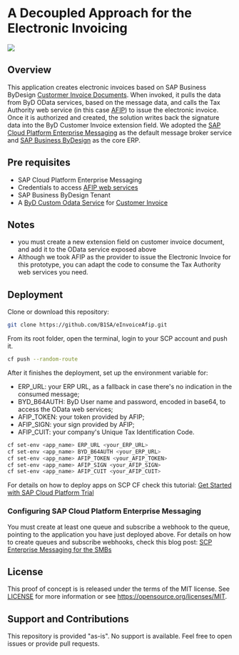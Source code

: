 # A Decoupled Approach for the Electronic Invoicing
[![](https://i.imgur.com/fn8PnPn.jpg)]()

## Overview
This application creates electronic invoices based on SAP Business ByDesign [Custormer Invoice Documents](https://help.sap.com/viewer/2754875d2d2a403f95e58a41a9c7d6de/LATEST/en-US/2ce68f24722d1014b38dcc6246f15f03.html). When invoked, it pulls the data from ByD OData services, based on the message data, and calls the Tax Authority web service (in this case [AFIP](https://www.afip.gob.ar/ws/)) to issue the electronic invoice. Once it is authorized and created, the solution writes back the signature data into the ByD Customer Invoice extension field. We adopted the [SAP Cloud Platform Enterprise Messaging](https://blogs.sap.com/2020/10/21/scp-enterprise-messaging-for-the-smbs) as the default message broker service and [SAP Business ByDesign](https://www.sap.com/products/business-bydesign.html) as the core ERP.

## Pre requisites
* SAP Cloud Platform Enterprise Messaging
* Credentials to access [AFIP web services](https://www.afip.gob.ar/ws/)
* SAP Business ByDesign Tenant
* A [ByD Custom Odata Service](https://github.com/SAP-samples/sapbydesign-api-samples/) for [Customer Invoice](https://github.com/SAP-samples/sapbydesign-api-samples/blob/master/Custom%20OData%20Services/khcustomerinvoice.xml)

## Notes
* you must create a new extension field on customer invoice document, and add it to the OData service exposed above
* Although we took AFIP as the provider to issue the Electronic Invoice for this prototype, you can adapt the code to consume the Tax Authority web services you need.

## Deployment
Clone or download this repository:
```bash
git clone https://github.com/B1SA/eInvoiceAfip.git
```
From its root folder, open the terminal, login to your SCP account and push it.
```bash
cf push --random-route
```
After it finishes the deployment, set up the environment variable for:
* ERP_URL: your ERP URL, as a fallback in case there's no indication in the consumed message;
* BYD_B64AUTH: ByD User name and password, encoded in base64, to access the OData web services;
* AFIP_TOKEN: your token provided by AFIP;
* AFIP_SIGN: your sign provided by AFIP;
* AFIP_CUIT: your company's Unique Tax Identification Code.

```bash
cf set-env <app_name> ERP_URL <your_ERP_URL>
cf set-env <app_name> BYD_B64AUTH <your_ERP_URL>
cf set-env <app_name> AFIP_TOKEN <your_AFIP_TOKEN>
cf set-env <app_name> AFIP_SIGN <your_AFIP_SIGN>
cf set-env <app_name> AFIP_CUIT <your_AFIP_CUIT>
```
For details on how to deploy apps on SCP CF check this tutorial: [Get Started with SAP Cloud Platform Trial](https://developers.sap.com/tutorials/cp-trial-quick-onboarding.html)

### Configuring SAP Cloud Platform Enterprise Messaging
You must create at least one queue and subscribe a webhook to the queue, pointing to the application you have just deployed above. For details on how to create queues and subscribe webhooks, check this blog post: [SCP Enterprise Messaging for the SMBs](https://blogs.sap.com/2020/10/21/scp-enterprise-messaging-for-the-smbs)

## License
This proof of concept is is released under the terms of the MIT license. See [LICENSE](LICENSE) for more information or see https://opensource.org/licenses/MIT.
 
## Support and Contributions
This repository is provided "as-is". No support is available. Feel free to open issues or provide pull requests.

